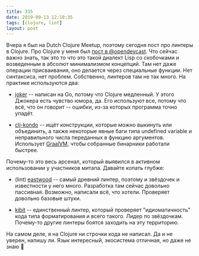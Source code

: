 ```yaml
---
title: 335
date: 2019-09-13 12:10:35
tags: [clojure, lint]
layout: post
---
```


Вчера я был на Dutch Clojure Meetup, поэтому сегодня пост про линтеры в Clojure. Про Clojure у меня был [пост в @opendevcast](https://t.me/opendevcast/11). Что сейчас важно знать, так это то что это такой диалект Lisp со скобочками и возведенным в абсолют минимализмом концепций. Там нет даже операции присваивания, оно делается через специальные функции. Нет синтаксиса, нет проблем. Собственно, линтеров там не так много. На практике используются два:

+ [joker](https://github.com/candid82/joker) -- написан на Go, потому что Clojure медленный. У этого Джокера есть чувство юмора, да. Его используют все, потому что всё, что он говорит -- ошибки, из-за которых программа точно упадёт.

+ [clj-kondo](https://github.com/borkdude/clj-kondo) -- ищёт конструкции, которые можно выкинуть или объединить, а также некоторые явные баги типа undefined variable и неправильного числа переданных в функцию аргументов. Использует [GraalVM](https://www.graalvm.org/), чтобы собранные бинарники работали быстрее.

Почему-то это весь арсенал, который выявился в активном использовании у участников митапа. Давайте копать глубже:

+ (lint) [eastwood](https://github.com/jonase/eastwood) -- самый древний линтер, поэтому и звёздочек и известности у него много. Разработка там сейчас довольно пассивная. Возможно, написали всё, что хотели. Проверяет довольно базовые штуки.

+ [kibit](https://github.com/jonase/kibit) -- единственный линтер, который проверяет "идиоматичность" кода типа форматирования и всего такого. Лидер по звёздочкам. Почему-то другие линтеры боятся заходить на эту территорию.

На самом деле, я на Clojure ни строчки кода не написал. Да и не уверен, напишу ли. Язык интересный, экосистема отличная, но даже не знаю 🤔
